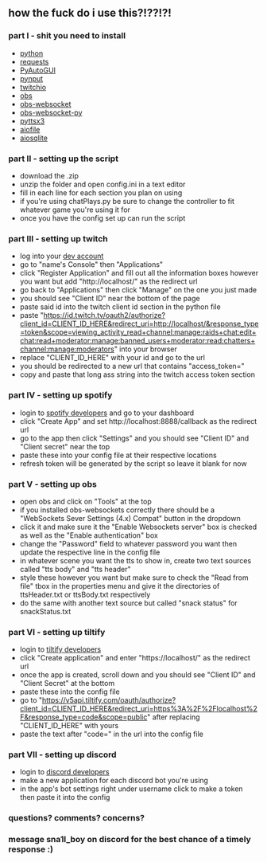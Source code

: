 ## how the fuck do i use this?!??!?!

### part I - shit you need to install
- [python](https://www.python.org/downloads/)
- [requests](https://pypi.org/project/requests/)
- [PyAutoGUI](https://pypi.org/project/PyAutoGUI/)
- [pynput](https://pypi.org/project/pynput/)
- [twitchio](https://pypi.org/project/twitchio/)
- [obs](https://obsproject.com/)
- [obs-websocket](https://obsproject.com/forum/resources/obs-websocket-remote-control-obs-studio-using-websockets.466/)
- [obs-websocket-py](https://pypi.org/project/obs-websocket-py/)
- [pyttsx3](https://pypi.org/project/pyttsx3/)
- [aiofile](https://pypi.org/project/aiofile/)
- [aiosqlite](https://pypi.org/project/aiosqlite/)

### part II - setting up the script
- download the .zip
- unzip the folder and open config.ini in a text editor
- fill in each line for each section you plan on using
- if you're using chatPlays.py be sure to change the controller to fit whatever game you're using it for
- once you have the config set up can run the script

### part III - setting up twitch
- log into your [dev account](https://dev.twitch.tv/)
- go to "name's Console" then "Applications"
- click "Register Application" and fill out all the information boxes however you want but add "http://localhost/" as the redirect url
- go back to "Applications" then click "Manage" on the one you just made
- you should see "Client ID" near the bottom of the page
- paste said id into the twitch client id section in the python file
- paste "https://id.twitch.tv/oauth2/authorize?client_id=CLIENT_ID_HERE&redirect_uri=http://localhost/&response_type=token&scope=viewing_activity_read+channel:manage:raids+chat:edit+chat:read+moderator:manage:banned_users+moderator:read:chatters+channel:manage:moderators" into your browser
- replace "CLIENT_ID_HERE" with your id and go to the url
- you should be redirected to a new url that contains "access_token="
- copy and paste that long ass string into the twitch access token section

### part IV - setting up spotify
  - login to [spotify developers](https://developer.spotify.com/) and go to your dashboard
  - click "Create App" and set http://localhost:8888/callback as the redirect url
  - go to the app then click "Settings" and you should see "Client ID" and "Client secret" near the top
  - paste these into your config file at their respective locations
  - refresh token will be generated by the script so leave it blank for now

### part V - setting up obs
  - open obs and click on "Tools" at the top
  - if you installed obs-websockets correctly there should be a "WebSockets Sever Settings (4.x) Compat" button in the dropdown
  - click it and make sure it the "Enable Websockets server" box is checked as well as the "Enable authentication" box
  - change the "Password" field to whatever password you want then update the respective line in the config file
  - in whatever scene you want the tts to show in, create two text sources called "tts body" and "tts header"
  - style these however you want but make sure to check the "Read from file" tbox in the properties menu and give it the directories of ttsHeader.txt or ttsBody.txt respectively
  - do the same with another text source but called "snack status" for snackStatus.txt

### part VI - setting up tiltify
  - login to [tiltify developers](https://app.tiltify.com/developers)
  - click "Create application" and enter "https://localhost/" as the redirect url
  - once the app is created, scroll down and you should see "Client ID" and "Client Secret" at the bottom
  - paste these into the config file
  - go to "https://v5api.tiltify.com/oauth/authorize?client_id=CLIENT_ID_HERE&redirect_uri=https%3A%2F%2Flocalhost%2F&response_type=code&scope=public" after replacing "CLIENT_ID_HERE" with yours
  - paste the text after "code=" in the url into the config file

### part VII - setting up discord
  - login to [discord developers](https://discord.com/developers/applications)
  - make a new application for each discord bot you're using
  - in the app's bot settings right under username click to make a token then paste it into the config

### questions? comments? concerns?
### message sna1l_boy on discord for the best chance of a timely response :)
